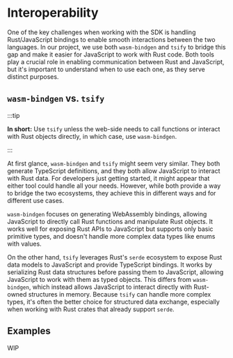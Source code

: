 # Interoperability

One of the key challenges when working with the SDK is handling Rust/JavaScript bindings to enable
smooth interactions between the two languages. In our project, we use both `wasm-bindgen` and
`tsify` to bridge this gap and make it easier for JavaScript to work with Rust code. Both tools play
a crucial role in enabling communication between Rust and JavaScript, but it's important to
understand when to use each one, as they serve distinct purposes.

## `wasm-bindgen` vs. `tsify`

:::tip

**In short:** Use `tsify` unless the web-side needs to call functions or interact with Rust objects
directly, in which case, use `wasm-bindgen`.

:::

At first glance, `wasm-bindgen` and `tsify` might seem very similar. They both generate TypeScript
definitions, and they both allow JavaScript to interact with Rust data. For developers just getting
started, it might appear that either tool could handle all your needs. However, while both provide a
way to bridge the two ecosystems, they achieve this in different ways and for different use cases.

`wasm-bindgen` focuses on generating WebAssembly bindings, allowing JavaScript to directly call Rust
functions and manipulate Rust objects. It works well for exposing Rust APIs to JavaScript but
supports only basic primitive types, and doesn't handle more complex data types like enums with
values.

On the other hand, `tsify` leverages Rust's `serde` ecosystem to expose Rust data models to
JavaScript and provide TypeScript bindings. It works by serializing Rust data structures before
passing them to JavaScript, allowing JavaScript to work with them as typed objects. This differs
from `wasm-bindgen`, which instead allows JavaScript to interact directly with Rust-owned structures
in memory. Because `tsify` can handle more complex types, it's often the better choice for
structured data exchange, especially when working with Rust crates that already support `serde`.

## Examples

WIP

